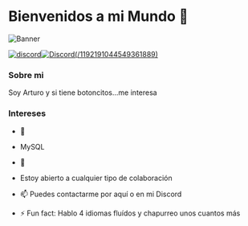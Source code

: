 # Bienvenidos a mi Mundo 🚀
![Banner](https://github.com/user-attachments/assets/9986cd92-fc1e-4d48-adb9-48966df7d1f0)

[![discord](https://img.shields.io/badge/-yellow?logo=discord&logoColor=white)](https://discordapp.com/users/1192191044549361889)[![Discord(/1192191044549361889)](https://img.shields.io/badge/Art_Phy-blue.svg)](https://discordapp.com/users/1192191044549361889)

### Sobre mi
Soy Arturo y si tiene botoncitos...me interesa

### Intereses
 - :snake:
 - MySQL
 - 🐬
 - Estoy abierto a cualquier tipo de colaboración

 - 📫 Puedes contactarme por aquí o en mi Discord

 - ⚡ Fun fact: Hablo 4 idiomas fluídos y chapurreo unos cuantos más
